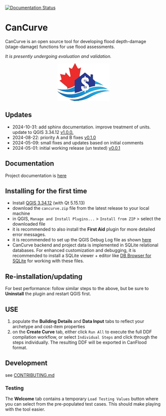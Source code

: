 [![Documentation Status](https://readthedocs.org/projects/cancurve/badge/?version=latest)](https://cancurve.readthedocs.io/en/latest/?badge=latest)

# CanCurve
CanCurve is an open source tool for developing flood depth-damage (stage-damage) functions for use flood assessments.
<p> <em>It is presently undergoing evaluation and validation. </em></p>

<p align="center">
  <img src="./cancurve/img/icon.png" alt="CanCurve Icon"> 
</p>
 
 
## Updates
- 2024-10-31: add sphinx documentation. improve treatment of units. update to QGIS 3.34.12 [v1.0.0.](https://github.com/NRCan/CanCurve/releases/tag/v1.0.0)
- 2024-08-22: priority A and B fixes [v0.1.0](https://github.com/NRCan/CanCurve/releases/tag/v0.1.0)
- 2024-05-09: small fixes and updates based on initial comments
- 2024-05-01: initial working release (un tested) [v0.0.1](https://github.com/NRCan/CanCurve/releases/tag/v0.0.1)


## Documentation
Project documentation is [here](https://cancurve.readthedocs.io/en/latest/)


## Installing for the first time
- Install [QGIS 3.34.12](https://download.qgis.org/downloads/) (with Qt 5.15.13)
- download the `cancurve.zip` file from the latest release to your local machine
- in QGIS, `Manage and Install Plugins...` > `Install from ZIP` > select the downloaded file
- it is recommended to also install the **First Aid** plugin for more detailed error messages. 
- it is recommended to set up the QGIS Debug Log file as shown [here](https://stackoverflow.com/a/61669864/9871683)
- CanCurve backend and project data is implemented in SQLite relational databases. For enhanced customization and debugging, it is recommended to install a SQLite viewer + editor like [DB Browser for SQLite](https://sqlitebrowser.org/) for working with these files.  

## Re-installation/updating
For best performance: follow similar steps to the above, but be sure to **Uninstall** the plugin and restart QGIS first. 


## USE
1) populate the **Building Details** and **Data Input** tabs to reflect your archetype and cost-item properties
2) on the **Create Curve** tab, either click `Run All` to execute the full DDF compilation workflow, or select `Individual Steps` and click through the steps individually. The resulting DDF will be exported in CanFlood format.

## Development
see [CONTRIBUTING.md](./CONTRIBUTING.md)

### Testing
The **Welcome** tab contains a temporary `Load Testing Values` button where you can select from the pre-populated test cases. This should make playing with the tool easier. 


